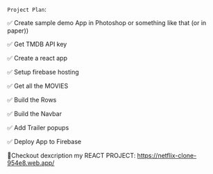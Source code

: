 `Project Plan`:

✅ Create sample demo App in Photoshop or something like that (or in paper))

✅ Get TMDB API key

✅ Create a react app

✅ Setup firebase hosting

✅ Get all the MOVIES

✅ Build the Rows

✅ Build the Navbar

✅ Add Trailer popups

✅ Deploy App to Firebase

🔴Checkout dexcription my REACT PROJECT: https://netflix-clone-954e8.web.app/
